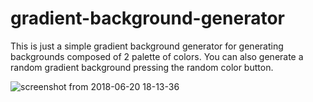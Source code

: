 # gradient-background-generator
This is just a simple gradient background generator for generating backgrounds composed of 2 palette of colors. You can also generate a random gradient background pressing the random color button.

![screenshot from 2018-06-20 18-13-36](https://user-images.githubusercontent.com/35446494/41692556-b68fc58a-74b5-11e8-9e78-088a75ab2392.png)
